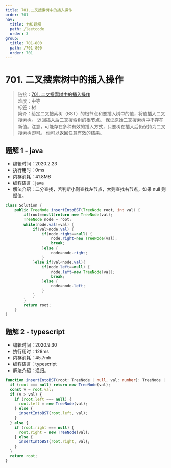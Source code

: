 ```yaml
---
title: 701.二叉搜索树中的插入操作
order: 701
nav:
  title: 力扣题解
  path: /leetcode
  order: 3
group:
  title: 701-800
  path: /701-800
  order: 701
---
```


# 701. 二叉搜索树中的插入操作

> 链接：[701. 二叉搜索树中的插入操作](https://leetcode-cn.com/problems/insert-into-a-binary-search-tree/)  
> 难度：中等  
> 标签：树  
> 简介：给定二叉搜索树（BST）的根节点和要插入树中的值，将值插入二叉搜索树。 返回插入后二叉搜索树的根节点。 保证原始二叉搜索树中不存在新值。注意，可能存在多种有效的插入方式，只要树在插入后仍保持为二叉搜索树即可。 你可以返回任意有效的结果。

## 题解 1 - java

- 编辑时间：2020.2.23
- 执行用时：0ms
- 内存消耗：41.8MB
- 编程语言：java
- 解法介绍：二分查找，若判断小则查找左节点，大则查找右节点，如果 null 则赋值。

```java
class Solution {
    public TreeNode insertIntoBST(TreeNode root, int val) {
    	if(root==null)return new TreeNode(val);
    	TreeNode node = root;
    	while(node.val!=val) {
    		if(val>node.val) {
    			if(node.right==null) {
    				node.right=new TreeNode(val);
    				break;
    			}else {
    				node=node.right;
    			}
    		}else if(val<node.val){
    			if(node.left==null) {
    				node.left=new TreeNode(val);
    				break;
    			}else {
    				node=node.left;
    			}
    		}
    	}
    	return root;
    }
}
```

## 题解 2 - typescript

- 编辑时间：2020.9.30
- 执行用时：128ms
- 内存消耗：45.7mb
- 编程语言：typescript
- 解法介绍：递归。

```typescript
function insertIntoBST(root: TreeNode | null, val: number): TreeNode | null {
  if (root === null) return new TreeNode(val);
  const v = root.val;
  if (v > val) {
    if (root.left === null) {
      root.left = new TreeNode(val);
    } else {
      insertIntoBST(root.left, val);
    }
  } else {
    if (root.right === null) {
      root.right = new TreeNode(val);
    } else {
      insertIntoBST(root.right, val);
    }
  }
  return root;
}
```
